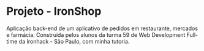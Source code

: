 # Projeto - IronShop

Aplicação back-end de um aplicativo de pedidos em restaurante, mercados e farmácia.
Construída pelos alunos da turma 59 de Web Development Full-time da Ironhack - São Paulo, com minha tutoria. 

